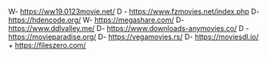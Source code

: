 W- https://ww19.0123movie.net/
D - https://www.fzmovies.net/index.php
D- https://hdencode.org/
W- https://megashare.com/
D- https://www.ddlvalley.me/
D- https://www.downloads-anymovies.co/
D - https://movieparadise.org/
D- https://vegamovies.rs/
D- https://moviesdl.io/ + https://fileszero.com/
